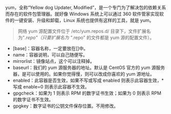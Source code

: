 yum，全称“Yellow dog Updater, Modified”，是一个专门为了解决包的依赖关系而存在的软件包管理器。就好像 Windows 系统上可以通过 360 软件管家实现软件的一键安装、升级和卸载，Linux 系统也提供有这样的工具，就是 yum。

> 网络 yum 源配置文件位于 /etc/yum.repos.d/ 目录下，文件扩展名为"*.repo"（只要扩展名为 "*.repo" 的文件都是 yum 源的配置文件）。


* [base]：容器名称，一定要放在[]中。
* name：容器说明，可以自己随便写。
* mirrorlist：镜像站点，这个可以注释掉。
* baseurl：我们的 yum 源服务器的地址。默认是 CentOS 官方的 yum 源服务器，是可以使用的。如果你觉得慢，则可以改成你喜欢的 yum 源地址。
* enabled：此容器是否生效，如果不写或写成 enabled 则表示此容器生效，* 写成 enable=0 则表示此容器不生效。
* gpgcheck：如果为 1 则表示 RPM 的数字证书生效；如果为 0 则表示 RPM 的数字证书不生效。
* gpgkey：数字证书的公钥文件保存位置。不用修改。